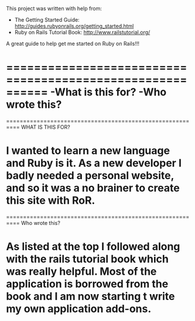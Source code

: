 This project was written with help from:

* The Getting Started Guide: http://guides.rubyonrails.org/getting_started.html
* Ruby on Rails Tutorial Book: http://www.railstutorial.org/

A great guide to help get me started on Ruby on Rails!!!

==========================================================
-What is this for?
-Who wrote this?
==========================================================

==========================================================
WHAT IS THIS FOR?

I wanted to learn a new language and Ruby is it. As a new
developer I badly needed a personal website, and so it was
a no brainer to create this site with RoR.
==========================================================

==========================================================
Who wrote this?

As listed at the top I followed along with the rails tutorial
book which was really helpful. Most of the application is
borrowed from the book and I am now starting t write my 
own application add-ons.
==========================================================